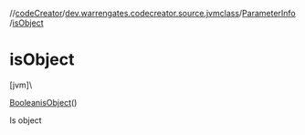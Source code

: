 //[codeCreator](../../../index.md)/[dev.warrengates.codecreator.source.jvmclass](../index.md)/[ParameterInfo](index.md)/[isObject](is-object.md)

# isObject

[jvm]\

[Boolean](https://docs.oracle.com/javase/8/docs/api/java/lang/Boolean.html)[isObject](is-object.md)()

Is object

